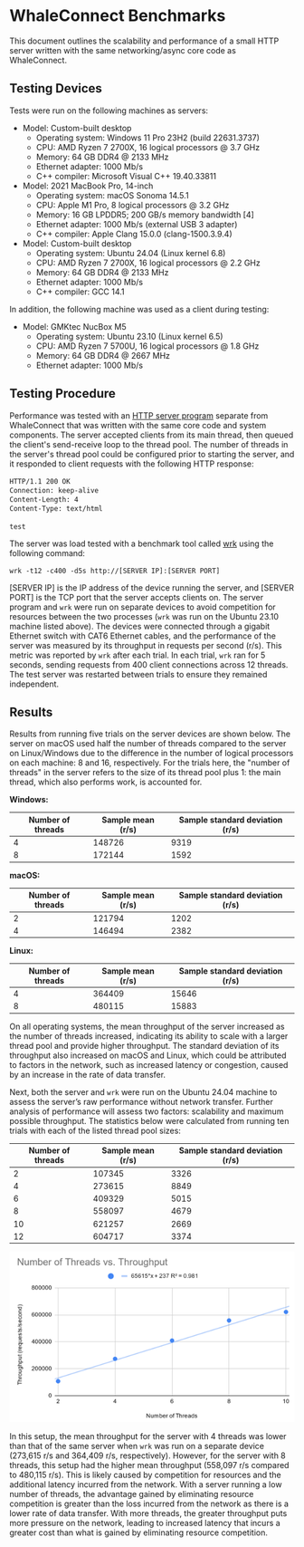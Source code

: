 # WhaleConnect Benchmarks

This document outlines the scalability and performance of a small HTTP server written with the same networking/async core code as WhaleConnect.

## Testing Devices

Tests were run on the following machines as servers:

- Model: Custom-built desktop
  - Operating system: Windows 11 Pro 23H2 (build 22631.3737)
  - CPU: AMD Ryzen 7 2700X, 16 logical processors @ 3.7 GHz
  - Memory: 64 GB DDR4 @ 2133 MHz
  - Ethernet adapter: 1000 Mb/s
  - C++ compiler: Microsoft Visual C++ 19.40.33811
- Model: 2021 MacBook Pro, 14-inch
  - Operating system: macOS Sonoma 14.5.1
  - CPU: Apple M1 Pro, 8 logical processors @ 3.2 GHz
  - Memory: 16 GB LPDDR5; 200 GB/s memory bandwidth [4]
  - Ethernet adapter: 1000 Mb/s (external USB 3 adapter)
  - C++ compiler: Apple Clang 15.0.0 (clang-1500.3.9.4)
- Model: Custom-built desktop
  - Operating system: Ubuntu 24.04 (Linux kernel 6.8)
  - CPU: AMD Ryzen 7 2700X, 16 logical processors @ 2.2 GHz
  - Memory: 64 GB DDR4 @ 2133 MHz
  - Ethernet adapter: 1000 Mb/s
  - C++ compiler: GCC 14.1

In addition, the following machine was used as a client during testing:

- Model: GMKtec NucBox M5
  - Operating system: Ubuntu 23.10 (Linux kernel 6.5)
  - CPU: AMD Ryzen 7 5700U, 16 logical processors @ 1.8 GHz
  - Memory: 64 GB DDR4 @ 2667 MHz
  - Ethernet adapter: 1000 Mb/s

## Testing Procedure

Performance was tested with an [HTTP server program](/tests/benchmarks/server.cpp) separate from WhaleConnect that was written with the same core code and system components. The server accepted clients from its main thread, then queued the client's send-receive loop to the thread pool. The number of threads in the server's thread pool could be configured prior to starting the server, and it responded to client requests with the following HTTP response:

```text
HTTP/1.1 200 OK
Connection: keep-alive
Content-Length: 4
Content-Type: text/html

test
```

The server was load tested with a benchmark tool called [wrk](https://github.com/wg/wrk) using the following command:

```shell
wrk -t12 -c400 -d5s http://[SERVER IP]:[SERVER PORT]
```

[SERVER IP] is the IP address of the device running the server, and [SERVER PORT] is the TCP port that the server accepts clients on. The server program and `wrk` were run on separate devices to avoid competition for resources between the two processes (`wrk` was run on the Ubuntu 23.10 machine listed above). The devices were connected through a gigabit Ethernet switch with CAT6 Ethernet cables, and the performance of the server was measured by its throughput in requests per second (r/s). This metric was reported by `wrk` after each trial. In each trial, `wrk` ran for 5 seconds, sending requests from 400 client connections across 12 threads. The test server was restarted between trials to ensure they remained independent.

## Results

Results from running five trials on the server devices are shown below. The server on macOS used half the number of threads compared to the server on Linux/Windows due to the difference in the number of logical processors on each machine: 8 and 16, respectively. For the trials here, the "number of threads" in the server refers to the size of its thread pool plus 1: the main thread, which also performs work, is accounted for.

**Windows:**

| Number of threads | Sample mean (r/s) | Sample standard deviation (r/s) |
| --- | --- | --- |
| 4 | 148726 | 9319 |
| 8 | 172144 | 1592 |

**macOS:**

| Number of threads | Sample mean (r/s) | Sample standard deviation (r/s) |
| --- | --- | --- |
| 2 | 121794 | 1202 |
| 4 | 146494 | 2382 |

**Linux:**

| Number of threads | Sample mean (r/s) | Sample standard deviation (r/s) |
| --- | --- | --- |
| 4 | 364409 | 15646 |
| 8 | 480115 | 15883 |

On all operating systems, the mean throughput of the server increased as the number of threads increased, indicating its ability to scale with a larger thread pool and provide higher throughput. The standard deviation of its throughput also increased on macOS and Linux, which could be attributed to factors in the network, such as increased latency or congestion, caused by an increase in the rate of data transfer.

Next, both the server and `wrk` were run on the Ubuntu 24.04 machine to assess the server’s raw performance without network transfer. Further analysis of performance will assess two factors: scalability and maximum possible throughput. The statistics below were calculated from running ten trials with each of the listed thread pool sizes:

| Number of threads | Sample mean (r/s) | Sample standard deviation (r/s) |
| --- | --- | --- |
| 2 | 107345 | 3326 |
| 4 | 273615 | 8849 |
| 6 | 409329 | 5015 |
| 8 | 558097 | 4679 |
| 10 | 621257 | 2669 |
| 12 | 604717 | 3374 |

![Scatter plot of number of threads vs. throughput](img/scalability.png)

In this setup, the mean throughput for the server with 4 threads was lower than that of the same server when `wrk` was run on a separate device (273,615 r/s and 364,409 r/s, respectively). However, for the server with 8 threads, this setup had the higher mean throughput (558,097 r/s compared to 480,115 r/s). This is likely caused by competition for resources and the additional latency incurred from the network. With a server running a low number of threads, the advantage gained by eliminating resource competition is greater than the loss incurred from the network as there is a lower rate of data transfer. With more threads, the greater throughput puts more pressure on the network, leading to increased latency that incurs a greater cost than what is gained by eliminating resource competition.
